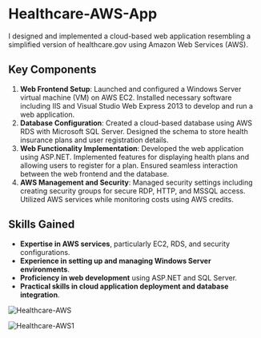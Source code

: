 # Healthcare-AWS-App

I designed and implemented a cloud-based web application resembling a simplified version of healthcare.gov using Amazon Web Services (AWS).

## Key Components

1. **Web Frontend Setup**: Launched and configured a Windows Server virtual machine (VM) on AWS EC2. Installed necessary software including IIS and Visual Studio Web Express 2013 to develop and run a web application.
2. **Database Configuration**: Created a cloud-based database using AWS RDS with Microsoft SQL Server. Designed the schema to store health insurance plans and user registration details.
3. **Web Functionality Implementation**: Developed the web application using ASP.NET. Implemented features for displaying health plans and allowing users to register for a plan. Ensured seamless interaction between the web frontend and the database.
4. **AWS Management and Security**: Managed security settings including creating security groups for secure RDP, HTTP, and MSSQL access. Utilized AWS services while monitoring costs using AWS credits.

## Skills Gained

- **Expertise in AWS services**, particularly EC2, RDS, and security configurations.
- **Experience in setting up and managing Windows Server environments**.
- **Proficiency in web development** using ASP.NET and SQL Server.
- **Practical skills in cloud application deployment and database integration**.

![Healthcare-AWS](https://github.com/user-attachments/assets/c0f28089-3f1d-4085-9f54-f7a5d1833b3d)

![Healthcare-AWS1](https://github.com/user-attachments/assets/45619ad3-5bf8-4da4-b676-c7dfc7c645ef)
